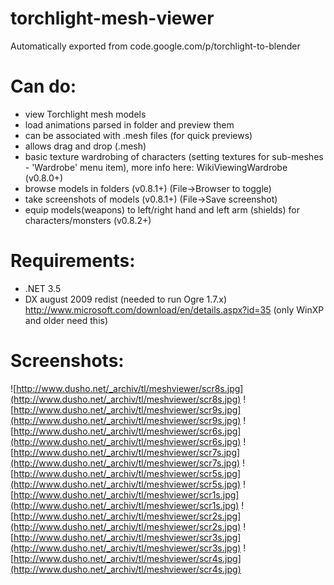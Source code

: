 # torchlight-mesh-viewer
Automatically exported from code.google.com/p/torchlight-to-blender
# Can do: #
  * view Torchlight mesh models
  * load animations parsed in folder and preview them
  * can be associated with .mesh files (for quick previews)
  * allows drag and drop (.mesh)
  * basic texture wardrobing of characters (setting textures for sub-meshes - 'Wardrobe' menu item), more info here: WikiViewingWardrobe (v0.8.0+)
  * browse models in folders (v0.8.1+) (File->Browser to toggle)
  * take screenshots of models (v0.8.1+) (File->Save screenshot)
  * equip models(weapons) to left/right hand and left arm (shields) for characters/monsters (v0.8.2+)
# Requirements: #
  * .NET 3.5
  * DX august 2009 redist (needed to run Ogre 1.7.x) http://www.microsoft.com/download/en/details.aspx?id=35 (only WinXP and older need this)
# Screenshots: #
![http://www.dusho.net/_archiv/tl/meshviewer/scr8s.jpg](http://www.dusho.net/_archiv/tl/meshviewer/scr8s.jpg)
![http://www.dusho.net/_archiv/tl/meshviewer/scr9s.jpg](http://www.dusho.net/_archiv/tl/meshviewer/scr9s.jpg)
![http://www.dusho.net/_archiv/tl/meshviewer/scr6s.jpg](http://www.dusho.net/_archiv/tl/meshviewer/scr6s.jpg)
![http://www.dusho.net/_archiv/tl/meshviewer/scr7s.jpg](http://www.dusho.net/_archiv/tl/meshviewer/scr7s.jpg)
![http://www.dusho.net/_archiv/tl/meshviewer/scr5s.jpg](http://www.dusho.net/_archiv/tl/meshviewer/scr5s.jpg)
![http://www.dusho.net/_archiv/tl/meshviewer/scr1s.jpg](http://www.dusho.net/_archiv/tl/meshviewer/scr1s.jpg)
![http://www.dusho.net/_archiv/tl/meshviewer/scr2s.jpg](http://www.dusho.net/_archiv/tl/meshviewer/scr2s.jpg)
![http://www.dusho.net/_archiv/tl/meshviewer/scr3s.jpg](http://www.dusho.net/_archiv/tl/meshviewer/scr3s.jpg)
![http://www.dusho.net/_archiv/tl/meshviewer/scr4s.jpg](http://www.dusho.net/_archiv/tl/meshviewer/scr4s.jpg)
